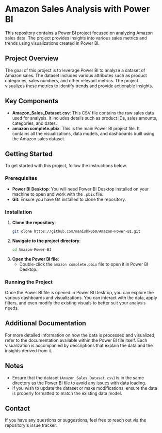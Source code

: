
# Amazon Sales Analysis with Power BI

This repository contains a Power BI project focused on analyzing Amazon sales data. The project provides insights into various sales metrics and trends using visualizations created in Power BI.

## Project Overview

The goal of this project is to leverage Power BI to analyze a dataset of Amazon sales. The dataset includes various attributes such as product categories, sales numbers, and other relevant metrics. The project visualizes these metrics to identify trends and provide actionable insights.

## Key Components

- **Amazon_Sales_Dataset.csv**: This CSV file contains the raw sales data used for analysis. It includes details such as product IDs, sales amounts, categories, and dates.
- **amazon complete.pbix**: This is the main Power BI project file. It contains all the visualizations, data models, and dashboards built using the Amazon sales dataset.

## Getting Started

To get started with this project, follow the instructions below.

### Prerequisites

- **Power BI Desktop**: You will need Power BI Desktop installed on your machine to open and work with the `.pbix` file.
- **Git**: Ensure you have Git installed to clone the repository.

### Installation

1. **Clone the repository**:
    ```bash
    git clone https://github.com/manishk050/Amazon-Power-BI.git
    ```
2. **Navigate to the project directory**:
    ```bash
    cd Amazon-Power-BI
    ```
3. **Open the Power BI file**:
    - Double-click the `amazon complete.pbix` file to open it in Power BI Desktop.

### Running the Project

Once the Power BI file is opened in Power BI Desktop, you can explore the various dashboards and visualizations. You can interact with the data, apply filters, and even modify the existing visuals to better suit your analysis needs.

## Additional Documentation

For more detailed information on how the data is processed and visualized, refer to the documentation available within the Power BI file itself. Each visualization is accompanied by descriptions that explain the data and the insights derived from it.

## Notes

- Ensure that the dataset (`Amazon_Sales_Dataset.csv`) is in the same directory as the Power BI file to avoid any issues with data loading.
- If you wish to update the dataset or make modifications, ensure the data is properly formatted to match the existing data model.

## Contact

If you have any questions or suggestions, feel free to reach out via the repository's issue tracker.

